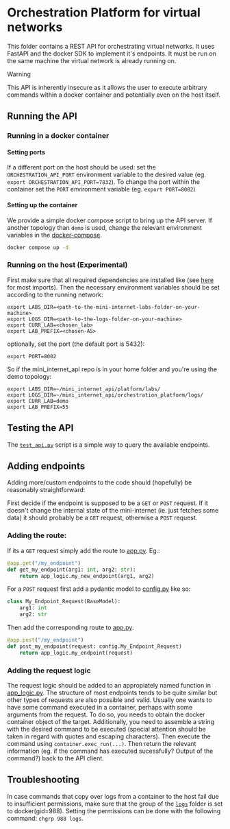 # Orchestration Platform for virtual networks

This folder contains a REST API for orchestrating virtual networks. It uses FastAPI and the docker SDK to implement it's endpoints. It must be run on the same machine the virtual network is already running on.
> [!WARNING]  
> This API is inherently insecure as it allows the user to execute arbitrary commands within a docker container and potentially even on the host itself.

## Running the API

### Running in a docker container

#### Setting ports

If a different port on the host should be used: set the `ORCHESTRATION_API_PORT` environment variable to the desired value (eg. `export ORCHESTRATION_API_PORT=7832`).
To change the port within the container set the `PORT` environment variable (eg. `export PORT=8002`)

#### Setting up the container

We provide a simple docker compose script to bring up the API server. If another topology than `demo` is used, change the relevant environment variables in the [docker-compose](docker_compose.yml).

```bash
docker compose up -d
```


### Running on the host (Experimental)

First make sure that all required dependencies are installed like (see [here](app_logic.py) for most imports).
Then the necessary environment variables should be set according to the running network:

    export LABS_DIR=<path-to-the-mini-internet-labs-folder-on-your-machine>
    export LOGS_DIR=<path-to-the-logs-folder-on-your-machine>
    export CURR_LAB=<chosen_lab>
    export LAB_PREFIX=<chosen-AS>

optionally, set the port (the default port is 5432):

    export PORT=8002

So if the mini_internet_api repo is in your home folder and you're using the demo topology:

    export LABS_DIR=~/mini_internet_api/platform/labs/
    export LOGS_DIR=~/mini_internet_api/orchestration_platform/logs/
    export CURR_LAB=demo
    export LAB_PREFIX=55

## Testing the API

The [`test_api.py`](test_api.py) script is a simple way to query the available endpoints.

## Adding endpoints

Adding more/custom endpoints to the code should (hopefully) be reasonably straightforward:

First decide if the endpoint is supposed to be a `GET` or `POST` request. If it doesn't change the internal state of the mini-internet (ie. just fetches some data) it should probably be a `GET` request, otherwise a `POST` request. 
### Adding the route:
If its a `GET` request simply add the route to [app.py](app.py). 
Eg.:
```python
@app.get("/my_endpoint")
def get_my_endpoint(arg1: int, arg2: str):
    return app_logic.my_new_endpoint(arg1, arg2)
```

For a `POST` request first add a pydantic model to [config.py](config.py) like so:
```python
class My_Endpoint_Request(BaseModel):
    arg1: int
    arg2: str
```
Then add the corresponding route to [app.py](app.py).
```python
@app.post("/my_endpoint")
def post_my_endpoint(request: config.My_Endpoint_Request)
    return app_logic.my_endpoint(request)
```
### Adding the request logic
The request logic should be added to an appropiately named function in [app_logic.py](app_logic.py).
The structure of most endpoints tends to be quite similar but other types of requests are also possible and valid.
Usually one wants to have some command executed in a container, perhaps with some arguments from the request.
To do so, you needs to obtain the docker container object of the target. Additionally, you need to assemble a string with the desired command to be executed (special attention should be taken in regard with quotes and escaping characters).
Then execute the command using `container.exec_run(...)`.
Then return the relevant information (eg. if  the command has executed sucessfully? Output of the command?) back to the API client.

## Troubleshooting
In case commands that copy over logs from a container to the host fail due to insufficient permissions, make sure that the group of the [`logs`](logs) folder is set to docker(gid=988).
Setting the permissions can be done with the following command: `chgrp 988 logs`.
